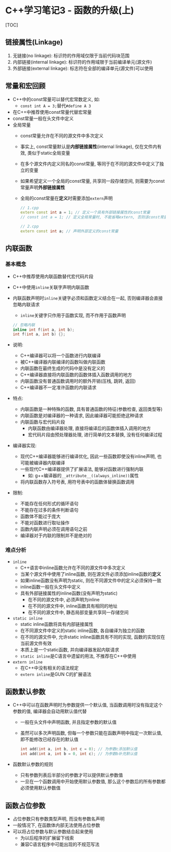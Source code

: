 # C++学习笔记3 - 函数的升级(上)

[TOC]

## 链接属性(Linkage)
1. 无链接(no linkage): 标识符的作用域仅限于当前代码块范围
2. 内部链接(internal linkage): 标识符的作用域限于当前编译单元(源文件)
3. 外部链接(external linkage): 标志符在全部的编译单元(源文件)可以使用

## 常量和宏回顾
* C++中的const常量可以替代宏常数定义, 如:
    * `const int A = 3;`替代`#define A 3`
* 在C++中推荐使用const常量代替宏常量
* const常量一般在头文件中定义
* 全局常量
    * const常量允许在不同的源文件中多次定义
    * 事实上, const常量默认是**内部链接属性**(internal linkage), 仅在文件内有效, 类似于static全局变量
    * 在多个源文件内定义同名的const常量, 等同于在不同的源文件中定义了独立的变量
    * 如果希望定义一个全局的const常量, 共享同一段存储空间, 则需要为const常量声明**外部链接属性**
    * 全局的const常量在**定义**时需要添加`extern`声明

        ```c++
        // 1.cpp
        extern const int a = 1; // 定义一个具有外部链接属性的const常量
        // const int a = 1; // 定义全局常量时, 不能省略extern, 否则该const常量仅在本文件有效

        // 2.cpp
        extern const int a; // 声明外部定义的const常量
        ```

## 内联函数
### 基本概念
* C++中推荐使用内联函数替代宏代码片段
* C++中使用`inline`关联字声明内联函数
* 内联函数声明时`inline`关键字必须和函数定义结合在一起, 否则编译器会直接忽略内联请求
    * `inline`关键字只作用于函数实现, 而不作用于函数声明

    ```c++
    // 忽略内联
    inline int f(int a, int b);
    int f(int a, int b) {};
    ```

* 说明:
    * C++编译器可以将一个函数进行内联编译
    * 被C++编译器内联编译的函数叫做内联函数
    * 内联函数在最终生成的代码中是没有定义的
    * C++编译器直接将内联函数的函数体插入函数调用的地方
    * 内联函数没有普通函数调用时的额外开销(压栈, 跳转, 返回)
    * C++编译器不一定准许函数的内联请求
* 特点:
    * 内联函数是一种特殊的函数, 具有普通函数的特征(参数检查, 返回类型等)
    * 内联函数是对编译器的一种请求, 因此编译器可能拒绝这种请求
    * 内联函数与宏代码片段
        * 内联函数由编译器处理, 直接将编译后的函数体插入调用的地方
        * 宏代码片段由预处理器处理, 进行简单的文本替换, 没有任何编译过程
* 编译器实现:
    * 现代C++编译器能够进行编译优化, 因此一些函数即使没有inline声明, 也可能被编译器内联编译
    * 一些现代C++编译器提供了扩展语法, 能够对函数进行强制内联
        * 如: g++编译器的`__attribute__((always_inline))`属性
    * 将内联函数存入符号表, 用符号表中的函数体替换函数调用
* 限制:
    * 不能存在任何形式的循环语句
    * 不能存在过多的条件判断语句
    * 函数体不能过于庞大
    * 不能对函数进行取址操作
    * 函数内联声明必须在调用语句之前
    * 编译器对于内联的限制并不是绝对的

### 难点分析
* `inline`
    * C++语言中inline函数允许在不同的源文件中多次定义
    * 当某个源文件中使用了inline函数, 则在源文件必须添加inline函数的**定义**
    * 如果inline函数没有声明为static, 则在不同源文件中的定义必须保持一致
    * inline函数一般在头文件中定义
    * 具有外部链接属性的inline函数(没有声明为static)
        * 在不同的源文件中, 必须声明为inline
        * 在不同的源文件中, inline函数具有相同的地址
        * 在不同的源文件中, 静态局部变量共享同一存储空间
* `static inline`
    * static inline函数将具有内部链接属性
    * 在不同源文件中定义的static inline函数, 各自编译为独立的函数
    * 在不同的源文件中, 允许static inline函数具有不同的实现, 函数的实现仅在当前源文件有效
    * 本质上是一个static函数, 并向编译器发起内联请求
    * `static inline`是C语言中遗留的用法, 不推荐在C++中使用
* `extern inline`
    * 在C++中没有相关的语法规定
    * `extern inline`是GUN C的扩展语法

## 函数默认参数
* C++中可以在函数声明时为参数提供一个默认值, 当函数调用时没有指定这个参数的值, 编译器会自动用默认值代替
    * 一般在头文件中声明函数, 并且指定参数的默认值
    * 虽然可以多次声明函数, 但每一个参数只能在函数声明中指定一次默认值, 即不能修改已经存在的默认值

        ```c++
        int add(int a, int b, int c = 0); // 为参数c添加默认值
        int add(int a, int b = 0, int c); // 为参数b补充默认值
        ```

* 函数默认参数的规则
    * 只有参数列表后半部分的参数才可以提供默认参数值
    * 一旦在一个函数调用中开始使用默认参数值, 那么这个参数后的所有参数都必须使用默认参数值

## 函数占位参数
* 占位参数只有参数类型声明, 而没有参数名声明
* 一般情况下, 在函数体内部无法使用占位参数
* 可以将占位参数与默认参数结合起来使用
    * 为以后程序的扩展留下线索
    * 兼容C语言程序中可能出现的不规范写法
